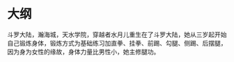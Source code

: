 # 大纲

斗罗大陆，瀚海城，天水学院，穿越者水月儿重生在了斗罗大陆，她从三岁起开始自己锻炼身体，锻炼方式为基础练习加直拳、挂拳、前踢、勾腿、侧踢、后摆腿，因为身为女性的缘故，身体力量比男性小，她主修腿功。

